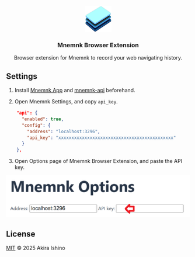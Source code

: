 <div align="center">
  <a href="https://github.com/mnemnk/mnemnk-browser-extension">
    <img src="https://github.com/mnemnk/mnemnk-browser-extension/blob/main/docs/assets/Logo.png?raw=true" alt="Logo" width="71" height="71">
  </a>

  <h3 align="center">Mnemnk Browser Extension</h3>

  <p align="center">
    Browser extension for Mnemnk to record your web navigating history.
  </p>
</div>



## Settings

1. Install [Mnemnk App](https://github.com/mnemnk/mnemnk-app) and [mnemnk-api](https://github.com/mnemnk/mnemnk-api) beforehand.

2. Open Mnemnk Settings, and copy `api_key`.

```json
    "api": {
      "enabled": true,
      "config": {
        "address": "localhost:3296",
        "api_key": "xxxxxxxxxxxxxxxxxxxxxxxxxxxxxxxxxxxxxxxxxxxx"
      }
    },
```

3. Open Options page of Mnemnk Browser Extension, and paste the API key.

<div align="center">
    <img src="docs/assets/mnemnk-browser-extension-options.png" alt="Mnemnk Options">
</div>

## License

[MIT](LICENSE) &copy; 2025 Akira Ishino
